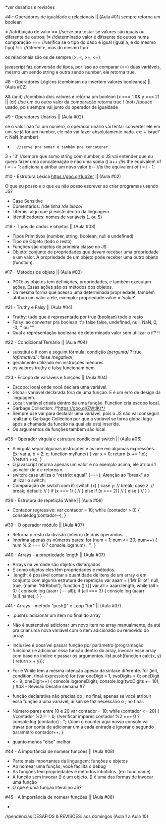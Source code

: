 *ver desafios e revisões

#4 - Operadores de igualdade e relacionais || (Aula #01)
sempre retorna um boolean

=       //atribuição de valor
==      //serve pra testar se valores são iguais ou diferente de outros;
!=      //determinado valor é diferente de outros numa comparação
===     //verifica se o tipo do dado é igual (igual a, e do mesmo tipo)
!==     //diferente, mas do mesmo tipo

os relacionais são os de sempre (>, <, >=, <=)

javascript faz conversão de tipos, por isso ao comparar (==) duas variáveis, mesmo um sendo string e outra sendo number, ele retorna true.

#8 - Operadores Lógicos (combinam ou invertem valores booleanos) || (Aula #02)

&& (and)    //combina dois valores e retorna um boolean (x === 1 && y === 2)
|| (or)     //se um ou outro valor da comparação retorna true
! (not)     //pouco usado, pois sempre vai junto do operador de igualdade

#9 - Operadores Unários || (Aula #02)

se o valor não foi um número, o operador unário vai tentar converter ele em um, se já for um number, ele não vai fazer absolutamente nada.
ex: +'israel' r: NaN (number)
+       //serve pra somar e também pra concatenar
3 + '3' //sempre que somo string com number, o JS vai entender que eu quero fazer uma concatenação e não uma soma
()
a++     //is the equivalent of i = i + 1; adiciona e atribui um novo valor
b--     //is the equivalent of i = i - 1;

#10 - Estrutura Léxica https://goo.gl/1ub2er || (Aula #02)

O que eu posso e o que eu não posso escrever ao criar programas usando JS?
- Case Sensitive
- Comentários: //de linha /*de bloco*/
- Literais: algo que já existe dentro da linguagem
- Identificadores: nomes de variáveis (_ ou $)

#16 - Tipos de dados e objetos || (Aula #03)

- Tipos Primitivos (number, string, boolean, null e undefined) 
- Tipo de Objeto (todo o resto)
- Funções são objetos de primeira classe no JS
- Objeto: conjunto de propriedades que devem receber uma propriedade e um valor. A propriedade de um objeto pode receber uma outro objeto (function).

#17 - Métodos de objeto || (Aula #03)

- POO: os objetos tem definições, propriedades, e também executam ações. Essas ações são os métodos dos objetos.
- Da mesma forma que acesso uma determinada propriedade, também atribuo um valor a ele, exemplo: propriedade.value = 'value'.

#21 - Truthy e Falsy || (Aula #04)

- Truthy: tudo que é representado por true (boolean)
todo o resto
- Falsy: ao converter pra boolean it's false
false, undefined, null, NaN, 0, -0, '' ou ""
- Qual a representação booleana de determinado valor sem utilizar o if?
!!

#22 - Condicional Ternário || (Aula #04)

- substitui o if com a seguint fórmula: 
condição /*pergunta*/ ? true /*afirmativa*/ : false /*negativa*/;
- geralmente utilizado em instruções menores
- os valores truthy e falsy funcionam bem

#23 - Escopo de variáveis e funções || (Aula #04)

- Escopo: local onde você declara uma variável.
- Global: variável declarada fora de uma função. E é um erro de design da linguagem.
- Local: variável criada dentro de uma função. Function cria escopo local.
- Garbage Collection: /*https://goo.gl/ZWtlKr*/
- Sempre use var para declarar uma variável, pois o JS não vai conseguir realizar o Garbage Collection por que a variável se torna global logo após a chamada da função na qual ela está inserida.
- Os argumentos de funções também são local.

#35 - Operador virgula e estrutura condicional switch || (Aula #06)

- A vírgula separ algumas instruções e as une em algumas expressões.
Ex: 
var a, b = 2, c;
function myFunc() {
    var x = 0;
    return (x += 1,x);
    //return ++x;
}
- O javascript retorna apenas um valor e no exemplo acima, ele atribui 1 ao valor de x e retorna x.
- switch: case utiliza o "restrict equal" (===); Atenção ao "break" ao utilizar o switch;
- Comparação de switch com if:
switch (x) {
    case y:
    //
    break;
    case z:
    //
    break;
    default:
    //
}
if (x === 1) {
        //
    } else if (x === 2){
        //
    } else {
        //
    }
}

#36 - Estrutura de repetição While || (Aula #06)

- Contador regressivo:
var contador = 10;
while (contador > 0) {
    console.log(contador--);
}

#39 - O operador módulo || (Aula #07)

- Retorna o resto da divisão (inteiro) de dois operandos.
- Imprima apenas os números pares:
for (num = 1; num <= 20; num++) {
    num % 2 === 0 ? console.log(num) : '';
}

#40 - Arrays - a propriedade length || (Aula #07)

- Arrays na verdade são objetos disfarçados.
- E como objetos eles têm propriedades e métodos.
- .length: é possível contar a quantidade de itens de um array e em conjunto com alguma estrutura de repetição 
var aaarr = ['Mr Elliot', null, true, {name: 'MrRobot'}, function () {}]
var all = aaarr.length;
while (all > 0) {
    console.log (aaarr [ -- all]);
    if (all === 3)  {
        console.log (aaarr [all].name);
    }
}

#41 - Arrays - método “push()” e Loop “for” || (Aula #07)

- .push(): adicionar um item no final do array
- Não é sustentável adicionar um novo item no array manualmente, da até pra criar uma nova variável com o item adicionado ou removido do array.
- Inclusive é possível passar função por parâmetro (programação funcional) e adicionar essa função dentro do array, invocar esse array com base no índice e passar os argumentos.
list.push(function calc(x, y){ return x + y});
- For e While tem a mesma intenção apesar da sintaxe diferente.
for (init, condition, final-expression)
for (var oneDigit = 1, twoDigits = 0; oneDigit <= 9; oneDigit++) {
    console.log(oneDigit);
    console.log(twoDigits += 10);
}
#43 - Revisão Desafio semana #7

- função declarativa não precisa do ; no final, apenas se você atribuir essa função a uma variável, ai sim se faz necessário o ; no final.
- Número pares entre 10 e 20
var contador = 10;
while (contador <= 20) {
    //contador %2 !== 0; //verificar impares
    contador %2 === 0 ? console.log (contador) : ''; //com o counter aqui nosso console vai travar por conta de adicionar um a cada entrada e ignorar o segundo parametro
    contador++;
}
- quanto menos "else" melhor

#44 - A importância de nomear funções || (Aula #08)

- Parte mais importantes da linguagem: funções e objetos
- Ao nomear uma função, você facilita o debug
- As funções tem propriedades e métodos inbutidos. (ex: func.name)
- A função sem invocar () é um objeto. () é uma das formas de invocar uma função
- O que é uma função literal no JS?


#45 - A importância de nomear funções || (Aula #08)

- 

//pendências
DESAFIOS & REVISÕES: aos domingos (Aula 1 a Aula 10)